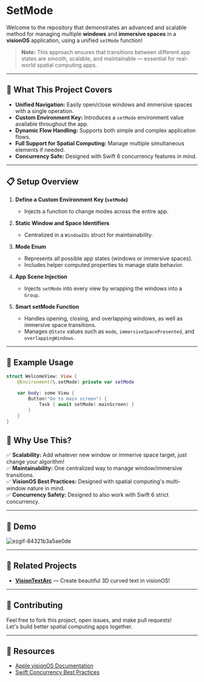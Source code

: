 # SetMode

Welcome to the repository that demonstrates an advanced and scalable method for managing multiple **windows** and **immersive spaces** in a **visionOS** application, using a unified `setMode` function!

> **Note:** This approach ensures that transitions between different app states are smooth, scalable, and maintainable — essential for real-world spatial computing apps.

---

## 🚀 What This Project Covers

- **Unified Navigation:** Easily open/close windows and immersive spaces with a single operation.
- **Custom Environment Key:** Introduces a `setMode` environment value available throughout the app.
- **Dynamic Flow Handling:** Supports both simple and complex application flows.
- **Full Support for Spatial Computing:** Manage multiple simultaneous elements if needed.
- **Concurrency Safe:** Designed with Swift 6 concurrency features in mind.

---

## 📋 Setup Overview

1. **Define a Custom Environment Key (`setMode`)**
   - Injects a function to change modes across the entire app.

2. **Static Window and Space Identifiers**
   - Centralized in a `WindowIDs` struct for maintainability.

3. **Mode Enum**
   - Represents all possible app states (windows or immersive spaces).
   - Includes helper computed properties to manage state behavior.

4. **App Scene Injection**
   - Injects `setMode` into every view by wrapping the windows into a `Group`.

5. **Smart setMode Function**
   - Handles opening, closing, and overlapping windows, as well as immersive space transitions.
   - Manages `@State` values such as `mode`, `immersiveSpacePresented`, and `overlappingWindows`.

---

## 🧩 Example Usage

```swift
struct WelcomeView: View {
    @Environment(\.setMode) private var setMode

    var body: some View {
        Button("Go to main screen") {
            Task { await setMode(.mainScreen) }
        }
    }
}
```

## 🎯 Why Use This?

✅ **Scalability:** Add whatever new window or immerive space target, just change your algorithm!  
✅ **Maintainability:** One centralized way to manage window/immersive transitions.  
✅ **VisionOS Best Practices:** Designed with spatial computing's multi-window nature in mind.  
✅ **Concurrency Safety:** Designed to also work with Swift 6 strict concurrency.

---

## 📸 Demo

![ezgif-84321b3a5ae0de](https://github.com/user-attachments/assets/e6f3a2a0-e963-4321-a0e9-14e082e34f9e)

---

## 🧰 Related Projects

- **[VisionTextArc](https://github.com/Dave-Ed-Cast/VisionTextArc)** — Create beautiful 3D curved text in visionOS!

---

## 🙌 Contributing

Feel free to fork this project, open issues, and make pull requests!  
Let's build better spatial computing apps together.

---

## 🔗 Resources

- [Apple visionOS Documentation](https://developer.apple.com/visionos/)
- [Swift Concurrency Best Practices](https://swift.org/documentation/concurrency/)
